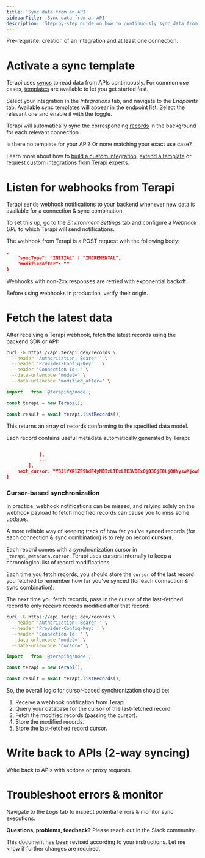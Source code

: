 ```yaml
---
title: 'Sync data from an API'
sidebarTitle: 'Sync data from an API'
description: 'Step-by-step guide on how to continuously sync data from an API (using a sync template).'
---
```



Pre-requisite: creation of an integration and at least one connection.


# Activate a sync template

Terapi uses [syncs]() to read data from APIs continuously. For common use cases, [templates]() are available to let you get started fast.

Select your integration in the _Integrations_ tab, and navigate to the _Endpoints_ tab. Available sync templates will appear in the endpoint list. Select the relevant one and enable it with the toggle.

Terapi will automatically sync the corresponding [records]() in the background for each relevant connection.


Is there no template for your API? Or none matching your exact use case?

Learn more about how to [build a custom integration](), [extend a template]() or [request custom integrations from Terapi experts]().


# Listen for webhooks from Terapi

Terapi sends [webhook]() notifications to your backend whenever new data is available for a connection & sync combination.

To set this up, go to the _Environment Settings_ tab and configure a _Webhook URL_ to which Terapi will send notifications.

The webhook from Terapi is a POST request with the following body:
```json
,
    "syncType": "INITIAL" | "INCREMENTAL",
    "modifiedAfter": ""
}
```


Webhooks with non-2xx responses are retried with exponential backoff.



Before using webhooks in production, verify their origin.


# Fetch the latest data

After receiving a Terapi webhook, fetch the latest records using the backend SDK or API:





```bash
curl -G https://api.terapi.dev/records \
  --header 'Authorization: Bearer ' \
  --header 'Provider-Config-Key: ' \
  --header 'Connection-Id: ' \
  --data-urlencode 'model=' \
  --data-urlencode 'modified_after=' \

```





```ts
import   from '@terapihq/node';

const terapi = new Terapi();

const result = await terapi.listRecords();
```




This returns an array of records conforming to the specified data model.

Each record contains useful metadata automatically generated by Terapi:

```json

            },
            ...
        ],
    next_cursor: "Y3JlYXRlZF9hdF4yMDIzLTExLTE3VDExOjQ3OjE0LjQ0NyswMjowMHxpZF4xYTE2MTYwMS0yMzk5LTQ4MzYtYWFiMi1mNjk1ZWI2YTZhYzI"
}
```

### Cursor-based synchronization

In practice, webhook notifications can be missed, and relying solely on the webhook payload to fetch modified records can cause you to miss some updates.

A more reliable way of keeping track of how far you've synced records (for each connection & sync combination) is to rely on record **cursors**.

Each record comes with a synchronization cursor in `_terapi_metadata.cursor`. Terapi uses cursors internally to keep a chronological list of record modifications.

Each time you fetch records, you should store the `cursor` of the last record you fetched to remember how far you've synced (for each connection & sync combination).

The next time you fetch records, pass in the cursor of the last-fetched record to only receive records modified after that record:





```bash
curl -G https://api.terapi.dev/records \
  --header 'Authorization: Bearer ' \
  --header 'Provider-Config-Key: ' \
  --header 'Connection-Id: ' \
  --data-urlencode 'model=' \
  --data-urlencode 'cursor=' \

```





```ts
import   from '@terapihq/node';

const terapi = new Terapi();

const result = await terapi.listRecords();
```




So, the overall logic for cursor-based synchronization should be:
1. Receive a webhook notification from Terapi.
2. Query your database for the cursor of the last-fetched record.
3. Fetch the modified records (passing the cursor).
4. Store the modified records.
5. Store the last-fetched record cursor.

# Write back to APIs (2-way syncing)

Write back to APIs with actions or proxy requests.

# Troubleshoot errors & monitor

Navigate to the _Logs_ tab to inspect potential errors & monitor sync executions.


**Questions, problems, feedback?** Please reach out in the Slack community.



This document has been revised according to your instructions. Let me know if further changes are required.
